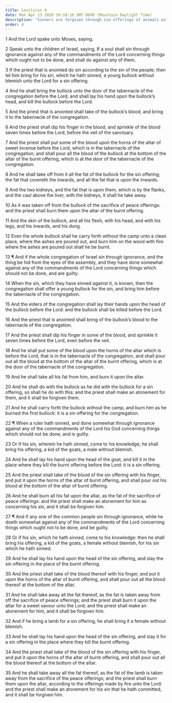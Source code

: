 ```yaml
---
title: Leviticus 4
date: Mon Apr 13 2020 16:18:19 GMT-0600 (Mountain Daylight Time)
description: "Sinners are forgiven through sin offerings of animals without blemish—Priests thereby make an atonement for the sins of the people."
order: 4
---
```


1 And the Lord spake unto Moses, saying.

2 Speak unto the children of Israel, saying, If a soul shall sin through ignorance against any of the commandments of the Lord concerning things which ought not to be done, and shall do against any of them.

3 If the priest that is anointed do sin according to the sin of the people; then let him bring for his sin, which he hath sinned, a young bullock without blemish unto the Lord for a sin offering.

4 And he shall bring the bullock unto the door of the tabernacle of the congregation before the Lord; and shall lay his hand upon the bullock’s head, and kill the bullock before the Lord.

5 And the priest that is anointed shall take of the bullock’s blood, and bring it to the tabernacle of the congregation.

6 And the priest shall dip his finger in the blood, and sprinkle of the blood seven times before the Lord, before the veil of the sanctuary.

7 And the priest shall put some of the blood upon the horns of the altar of sweet incense before the Lord, which is in the tabernacle of the congregation; and shall pour all the blood of the bullock at the bottom of the altar of the burnt offering, which is at the door of the tabernacle of the congregation.

8 And he shall take off from it all the fat of the bullock for the sin offering; the fat that covereth the inwards, and all the fat that is upon the inwards.

9 And the two kidneys, and the fat that is upon them, which is by the flanks, and the caul above the liver, with the kidneys, it shall he take away.

10 As it was taken off from the bullock of the sacrifice of peace offerings: and the priest shall burn them upon the altar of the burnt offering.

11 And the skin of the bullock, and all his flesh, with his head, and with his legs, and his inwards, and his dung.

12 Even the whole bullock shall he carry forth without the camp unto a clean place, where the ashes are poured out, and burn him on the wood with fire: where the ashes are poured out shall he be burnt.

13 ¶ And if the whole congregation of Israel sin through ignorance, and the thing be hid from the eyes of the assembly, and they have done somewhat against any of the commandments of the Lord concerning things which should not be done, and are guilty.

14 When the sin, which they have sinned against it, is known, then the congregation shall offer a young bullock for the sin, and bring him before the tabernacle of the congregation.

15 And the elders of the congregation shall lay their hands upon the head of the bullock before the Lord: and the bullock shall be killed before the Lord.

16 And the priest that is anointed shall bring of the bullock’s blood to the tabernacle of the congregation.

17 And the priest shall dip his finger in some of the blood, and sprinkle it seven times before the Lord, even before the veil.

18 And he shall put some of the blood upon the horns of the altar which is before the Lord, that is in the tabernacle of the congregation, and shall pour out all the blood at the bottom of the altar of the burnt offering, which is at the door of the tabernacle of the congregation.

19 And he shall take all his fat from him, and burn it upon the altar.

20 And he shall do with the bullock as he did with the bullock for a sin offering, so shall he do with this: and the priest shall make an atonement for them, and it shall be forgiven them.

21 And he shall carry forth the bullock without the camp, and burn him as he burned the first bullock: it is a sin offering for the congregation.

22 ¶ When a ruler hath sinned, and done somewhat through ignorance against any of the commandments of the Lord his God concerning things which should not be done, and is guilty.

23 Or if his sin, wherein he hath sinned, come to his knowledge; he shall bring his offering, a kid of the goats, a male without blemish.

24 And he shall lay his hand upon the head of the goat, and kill it in the place where they kill the burnt offering before the Lord: it is a sin offering.

25 And the priest shall take of the blood of the sin offering with his finger, and put it upon the horns of the altar of burnt offering, and shall pour out his blood at the bottom of the altar of burnt offering.

26 And he shall burn all his fat upon the altar, as the fat of the sacrifice of peace offerings: and the priest shall make an atonement for him as concerning his sin, and it shall be forgiven him.

27 ¶ And if any one of the common people sin through ignorance, while he doeth somewhat against any of the commandments of the Lord concerning things which ought not to be done, and be guilty.

28 Or if his sin, which he hath sinned, come to his knowledge: then he shall bring his offering, a kid of the goats, a female without blemish, for his sin which he hath sinned.

29 And he shall lay his hand upon the head of the sin offering, and slay the sin offering in the place of the burnt offering.

30 And the priest shall take of the blood thereof with his finger, and put it upon the horns of the altar of burnt offering, and shall pour out all the blood thereof at the bottom of the altar.

31 And he shall take away all the fat thereof, as the fat is taken away from off the sacrifice of peace offerings; and the priest shall burn it upon the altar for a sweet savour unto the Lord; and the priest shall make an atonement for him, and it shall be forgiven him.

32 And if he bring a lamb for a sin offering, he shall bring it a female without blemish.

33 And he shall lay his hand upon the head of the sin offering, and slay it for a sin offering in the place where they kill the burnt offering.

34 And the priest shall take of the blood of the sin offering with his finger, and put it upon the horns of the altar of burnt offering, and shall pour out all the blood thereof at the bottom of the altar.

35 And he shall take away all the fat thereof, as the fat of the lamb is taken away from the sacrifice of the peace offerings; and the priest shall burn them upon the altar, according to the offerings made by fire unto the Lord: and the priest shall make an atonement for his sin that he hath committed, and it shall be forgiven him.
